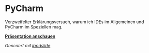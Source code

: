 # PyCharm

Verzweifelter Erklärungsversuch, warum ich IDEs im Allgemeinen und PyCharm im Speziellen mag.

**[Präsentation anschauen](https://rawgit.com/obestwalter/why-i-like-pycharm/master/)**

*Generiert mit [landslide](https://github.com/adamzap/landslide)*
